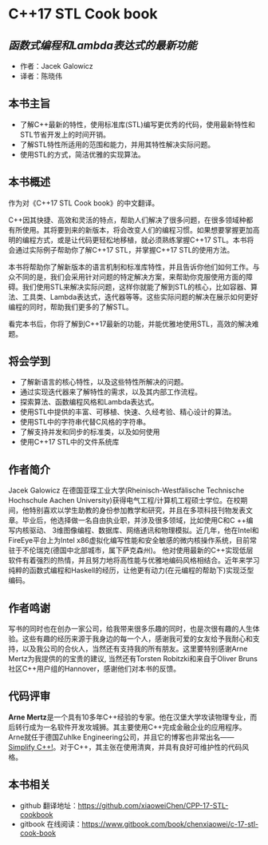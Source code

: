 C++17 STL Cook book
=========================
*函数式编程和Lambda表达式的最新功能*
-------------------------
- 作者：Jacek Galowicz
- 译者：陈晓伟

## 本书主旨

- 了解C++最新的特性，使用标准库(STL)编写更优秀的代码，使用最新特性和STL节省开发上的时间开销。
- 了解STL特性所适用的范围和能力，并用其特性解决实际问题。
- 使用STL的方式，简洁优雅的实现算法。

## 本书概述

作为对《C++17 STL Cook book》的中文翻译。

C++因其快捷、高效和灵活的特点，帮助人们解决了很多问题，在很多领域种都有所使用。其将要到来的新版本，将会改变人们的编程习惯。如果想要掌握更加高明的编程方式，或是让代码更轻松地移植，就必须熟练掌握C++17 STL。本书将会通过实际例子帮助你了解C++17 STL，并掌握C++17 STL的使用方法。

本书将帮助你了解新版本的语言机制和标准库特性，并且告诉你他们如何工作。与众不同的是，我们会采用针对问题的特定解决方案，来帮助你克服使用方面的障碍。我们使用STL来解决实际问题，这样你就能了解到STL的核心，比如容器、算法、工具类、Lambda表达式，迭代器等等。这些实际问题的解决在展示如何更好编程的同时，帮助我们更多的了解STL。

看完本书后，你将了解到C++17最新的功能，并能优雅地使用STL，高效的解决难题。

## 将会学到

- 了解新语言的核心特性，以及这些特性所解决的问题。
- 通过实现迭代器来了解特性的需求，以及其内部工作流程。
- 探索算法、函数编程风格和Lambda表达式。
- 使用STL中提供的丰富、可移植、快速、久经考验、精心设计的算法。
- 使用STL中的字符串代替C风格的字符串。
- 了解支持并发和同步的标准类，以及如何使用
- 使用C++17 STL中的文件系统库

## 作者简介

Jacek Galowicz 在德国亚琛工业大学(Rheinisch-Westfälische Technische Hochschule Aachen University)获得电气工程/计算机工程硕士学位。在校期间，他特别喜欢以学生助教的身份参加教学和研究，并且在多项科技刊物发表文章。毕业后，他选择做一名自由执业职，并涉及很多领域，比如使用C和C ++编写内核驱动、 3维图像编程、数据库、网络通讯和物理模拟。近几年，他在Intel和FireEye平台上为Intel x86虚拟化编写性能和安全敏感的微内核操作系统，目前常驻于不伦瑞克(德国中北部城市，属下萨克森州)。 他对使用最新的C++实现低层软件有着强烈的热情，并且努力地将高性能与优雅地编码风格相结合。近年来学习纯粹的函数式编程和Haskell的经历，让他更有动力(在元编程的帮助下)实现泛型编码。 

## 作者鸣谢

写书的同时也在创办一家公司，给我带来很多乐趣的同时，也是次很有趣的人生体验。这些有趣的经历来源于我身边的每一个人，感谢我可爱的女友给予我耐心和支持，以及我公司的合伙人，当然还有支持我的所有朋友。这里要特别感谢Arne Mertz为我提供的的宝贵的建议, 当然还有Torsten  Robitzki和来自于Oliver Bruns社区C++用户组的Hannover，感谢他们对本书的反馈。

## 代码评审

**Arne Mertz**是一个具有10多年C++经验的专家。他在汉堡大学攻读物理专业，而后转行成为一名软件开发攻城狮。其主要使用C++完成金融企业的应用程序。Arne就任于德国Zuhlke Engineering公司，并且它的博客也非常出名——[Simplify C++!](https://arne-mertz.de)。对于C++，其主张在使用清爽，并具有良好可维护性的代码风格。


## 本书相关

- github 翻译地址：https://github.com/xiaoweiChen/CPP-17-STL-cookbook
- gitbook 在线阅读：https://www.gitbook.com/book/chenxiaowei/c-17-stl-cook-book
